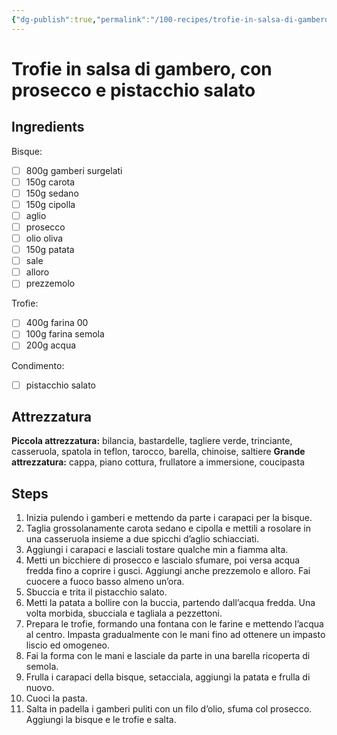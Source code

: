```yaml
---
{"dg-publish":true,"permalink":"/100-recipes/trofie-in-salsa-di-gambero-con-prosecco-e-pistacchio-salato/"}
---
```


# Trofie in salsa di gambero, con prosecco e pistacchio salato
## Ingredients
Bisque:
- [ ] 800g gamberi surgelati
- [ ] 150g carota
- [ ] 150g sedano
- [ ] 150g cipolla
- [ ] aglio
- [ ] prosecco
- [ ] olio oliva
- [ ] 150g patata
- [ ] sale
- [ ] alloro
- [ ] prezzemolo

Trofie:
- [ ] 400g farina 00
- [ ] 100g farina semola
- [ ] 200g acqua

Condimento:
- [ ] pistacchio salato
## Attrezzatura
**Piccola attrezzatura:** bilancia, bastardelle, tagliere verde, trinciante, casseruola, spatola in teflon, tarocco, barella, chinoise, saltiere
**Grande attrezzatura:** cappa, piano cottura, frullatore a immersione, coucipasta
## Steps
1. Inizia pulendo i gamberi e mettendo da parte i carapaci per la bisque. 
2. Taglia grossolanamente carota sedano e cipolla e mettili a rosolare in una casseruola insieme a due spicchi d’aglio schiacciati.
3. Aggiungi i carapaci e lasciali tostare qualche min a fiamma alta.
4. Metti un bicchiere di prosecco e lascialo sfumare, poi versa acqua fredda fino a coprire i gusci. Aggiungi anche prezzemolo e alloro. Fai cuocere a fuoco basso almeno un’ora.
5. Sbuccia e trita il pistacchio salato.
6. Metti la patata a bollire con la buccia, partendo dall’acqua fredda. Una volta morbida, sbucciala e tagliala a pezzettoni. 
7. Prepara le trofie, formando una fontana con le farine e mettendo l’acqua al centro. Impasta gradualmente con le mani fino ad ottenere un impasto liscio ed omogeneo. 
8. Fai la forma con le mani e lasciale da parte in una barella ricoperta di semola.
9. Frulla i carapaci della bisque, setacciala, aggiungi la patata e frulla di nuovo.
10. Cuoci la pasta.
11. Salta in padella i gamberi puliti con un filo d’olio, sfuma col prosecco. Aggiungi la bisque e le trofie e salta.